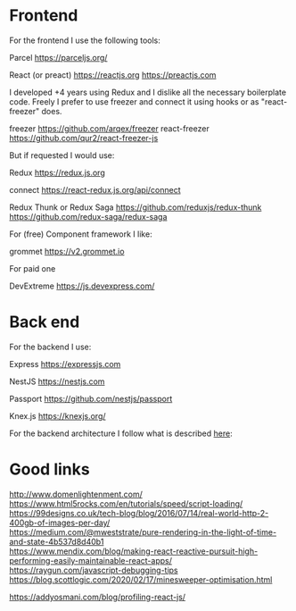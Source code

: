 # Frontend

For the frontend I use the following tools:

Parcel
https://parceljs.org/

React (or preact)
https://reactjs.org
https://preactjs.com

I developed +4 years using Redux and I dislike all the necessary boilerplate code. Freely I prefer to use freezer and connect it using hooks or as "react-freezer" does.

freezer
https://github.com/arqex/freezer
react-freezer
https://github.com/qur2/react-freezer-js

But if requested I would use:

Redux
https://redux.js.org

connect
https://react-redux.js.org/api/connect

Redux Thunk or Redux Saga
https://github.com/reduxjs/redux-thunk
https://github.com/redux-saga/redux-saga

For (free) Component framework I like:

grommet
https://v2.grommet.io

For paid one 

DevExtreme
https://js.devexpress.com/

# Back end

For the backend I use:

Express
https://expressjs.com

NestJS
https://nestjs.com

Passport
https://github.com/nestjs/passport

Knex.js
https://knexjs.org/

For the backend architecture I follow what is described [here](../csharp/Readme.md):

# Good links

http://www.domenlightenment.com/  
https://www.html5rocks.com/en/tutorials/speed/script-loading/  
https://99designs.co.uk/tech-blog/blog/2016/07/14/real-world-http-2-400gb-of-images-per-day/  
https://medium.com/@mweststrate/pure-rendering-in-the-light-of-time-and-state-4b537d8d40b1  
https://www.mendix.com/blog/making-react-reactive-pursuit-high-performing-easily-maintainable-react-apps/  
https://raygun.com/javascript-debugging-tips  
https://blog.scottlogic.com/2020/02/17/minesweeper-optimisation.html   

https://addyosmani.com/blog/profiling-react-js/